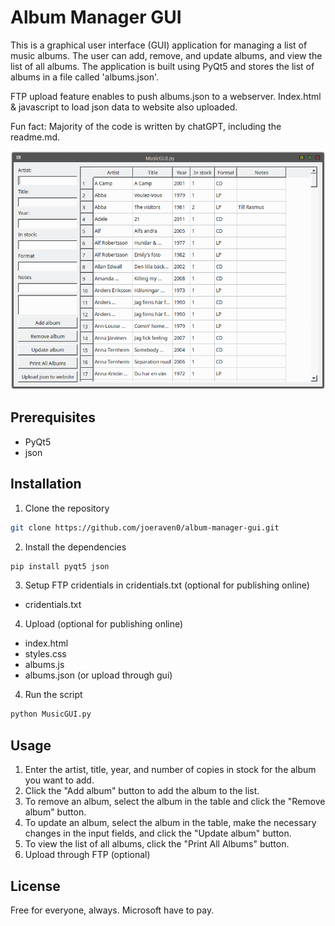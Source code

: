 # Album Manager GUI

This is a graphical user interface (GUI) application for managing a list of music albums. The user can add, remove, and update albums, and view the list of all albums. The application is built using PyQt5 and stores the list of albums in a file called 'albums.json'.

FTP upload feature enables to push albums.json to a webserver. Index.html & javascript to load json data to website also uploaded.

Fun fact: Majority of the code is written by chatGPT, including the readme.md.

![Album Manager GUI](Screenshot_20230113_202609.png)

## Prerequisites

- PyQt5
- json

## Installation

1. Clone the repository

```bash
git clone https://github.com/joeraven0/album-manager-gui.git

```
2. Install the dependencies

```bash
pip install pyqt5 json
```
3. Setup FTP cridentials in cridentials.txt (optional for publishing online)

* cridentials.txt

4. Upload (optional for publishing online)

* index.html
* styles.css
* albums.js
* albums.json (or upload through gui)

4. Run the script

```bash
python MusicGUI.py
```

## Usage

1. Enter the artist, title, year, and number of copies in stock for the album you want to add.
2. Click the "Add album" button to add the album to the list.
3. To remove an album, select the album in the table and click the "Remove album" button.
4. To update an album, select the album in the table, make the necessary changes in the input fields, and click the "Update album" button.
5. To view the list of all albums, click the "Print All Albums" button.
6. Upload through FTP (optional)

## License

Free for everyone, always. Microsoft have to pay.
